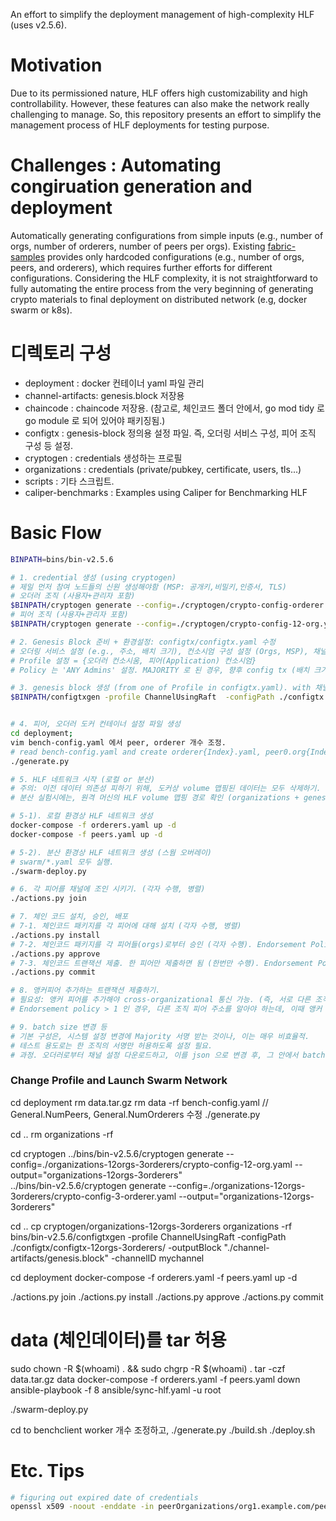 
An effort to simplify the deployment management of high-complexity HLF (uses v2.5.6).

# Motivation
Due to its permissioned nature, HLF offers high customizability and high controllability. However, these features can also make the network really challenging to manage. So, this repository presents an effort to simplify the management process of HLF deployments for testing purpose.

# Challenges : Automating congiruation generation and deployment 
Automatically generating configurations from simple inputs (e.g., number of orgs, number of orderers, number of peers per orgs).
Existing [fabric-samples](https://github.com/hyperledger/fabric-samples/tree/main/test-network) provides only hardcoded configurations (e.g., number of orgs, peers, and orderers), which requires further efforts for different configurations.
Considering the HLF complexity, it is not straightforward to fully automating the entire process from the very beginning of generating crypto materials to final deployment on distributed network (e.g, docker swarm or k8s).

  

# 디렉토리 구성
- deployment : docker 컨테이너 yaml 파일 관리
- channel-artifacts: genesis.block 저장용
- chaincode : chaincode 저장용. (참고로, 체인코드 폴더 안에서, go mod tidy 로 go module 로 되어 있어야 패키징됨.)
- configtx : genesis-block 정의용 설정 파일. 즉, 오더링 서비스 구성, 피어 조직 구성 등 설정.
- cryptogen : credentials 생성하는 프로필 
- organizations : credentials (private/pubkey, certificate, users, tls...)
- scripts : 기타 스크립트.
- caliper-benchmarks : Examples using Caliper for Benchmarking HLF

# Basic Flow
```bash
BINPATH=bins/bin-v2.5.6

# 1. credential 생성 (using cryptogen)
# 제일 먼저 참여 노드들의 신원 생성해야함 (MSP: 공개키,비밀키,인증서, TLS)
# 오더러 조직 (사용자+관리자 포함)
$BINPATH/cryptogen generate --config=./cryptogen/crypto-config-orderer.yaml --output="organizations"
# 피어 조직 (사용자+관리자 포함)
$BINPATH/cryptogen generate --config=./cryptogen/crypto-config-12-org.yaml --output="organizations"

# 2. Genesis Block 준비 + 환경설정: configtx/configtx.yaml 수정
# 오더링 서비스 설정 (e.g., 주소, 배치 크기), 컨소시엄 구성 설정 (Orgs, MSP), 채널 설정,
# Profile 설정 = {오더러 컨소시움, 피어(Application) 컨소시엄}
# Policy 는 'ANY Admins' 설정. MAJORITY 로 된 경우, 향후 config tx (배치 크기 변경 등) 할 때, signconfigtx 를 절반+1 까지 해야 하는 번거러움 발생하므로.

# 3. genesis block 생성 (from one of Profile in configtx.yaml). with 채널명
$BINPATH/configtxgen -profile ChannelUsingRaft  -configPath ./configtx  -outputBlock ./channel-artifacts/genesis.block -channelID mychannel


# 4. 피어, 오더러 도커 컨테이너 설정 파일 생성
cd deployment; 
vim bench-config.yaml 에서 peer, orderer 개수 조정.
# read bench-config.yaml and create orderer{Index}.yaml, peer0.org{Index}.yaml
./generate.py 

# 5. HLF 네트워크 시작 (로컬 or 분산)
# 주의: 이전 데이터 의존성 피하기 위해, 도커상 volume 맵핑된 데이터는 모두 삭제하기.  (또는, 따로 archiving)
# 분산 실험시에는, 원격 머신의 HLF volume 맵핑 경로 확인 (organizations + genesis.block)

# 5-1). 로컬 환경상 HLF 네트워크 생성
docker-compose -f orderers.yaml up -d
docker-compose -f peers.yaml up -d

# 5-2). 분산 환경상 HLF 네트워크 생성 (스웜 오버레이)
# swarm/*.yaml 모두 실행.
./swarm-deploy.py

# 6. 각 피어를 채널에 조인 시키기. (각자 수행, 병렬)
./actions.py join

# 7. 체인 코드 설치, 승인, 배포
# 7-1. 체인코드 패키지를 각 피어에 대해 설치 (각자 수행, 병렬)
./actions.py install
# 7-2. 체인코드 패키지를 각 피어들(orgs)로부터 승인 (각자 수행). Endorsement Policy 설정 가능
./actions.py approve 
# 7-3. 체인코드 트랜잭션 제출. 한 피어만 제출하면 됨 (한번만 수행). Endorsement Policy 설정 가능
./actions.py commit

# 8. 앵커피어 추가하는 트랜잭션 제출하기.
# 필요성: 앵커 피어를 추가해야 cross-organizational 통신 가능. (즉, 서로 다른 조직간의 피어가 서로의 주소를 알게됨. 
# Endorsement policy > 1 인 경우, 다른 조직 피어 주소를 알아야 하는데, 이때 앵커 피어 TX 를 제출해야지 endorsements 를 다른 조직 피어들로부터 확보 가능함을 확인.)

# 9. batch size 변경 등
# 기본 구성은, 시스템 설정 변경에 Majority 서명 받는 것이나, 이는 매우 비효율적. 
# 테스트 용도로는 한 조직의 서명만 허용하도록 설정 필요. 
# 과정. 오더러로부터 채널 설정 다운로드하고, 이를 json 으로 변경 후, 그 안에서 batch size 항목을 변경하고, 다시 이를 트랜잭션으로 서명하고, 최종적으로 오더러에 제출하는
```

### Change Profile and Launch Swarm Network
cd deployment
rm data.tar.gz
rm data -rf
bench-config.yaml // General.NumPeers, General.NumOrderers 수정
./generate.py

cd ..
rm organizations -rf

cd cryptogen
../bins/bin-v2.5.6/cryptogen generate --config=./organizations-12orgs-3orderers/crypto-config-12-org.yaml --output="organizations-12orgs-3orderers"   
../bins/bin-v2.5.6/cryptogen generate --config=./organizations-12orgs-3orderers/crypto-config-3-orderer.yaml --output="organizations-12orgs-3orderers"

cd ..
cp cryptogen/organizations-12orgs-3orderers  organizations -rf         
bins/bin-v2.5.6/configtxgen -profile ChannelUsingRaft -configPath ./configtx/configtx-12orgs-3orderers/ -outputBlock "./channel-artifacts/genesis.block" -channelID mychannel        

cd deployment
docker-compose -f orderers.yaml -f peers.yaml up -d

./actions.py join
./actions.py install
./actions.py approve
./actions.py commit

# data (체인데이터)를 tar 허용
sudo chown -R $(whoami) . && sudo chgrp -R $(whoami) .
tar -czf data.tar.gz data
docker-compose -f orderers.yaml -f peers.yaml down
ansible-playbook -f 8 ansible/sync-hlf.yaml -u root

./swarm-deploy.py

cd to benchclient
worker 개수 조정하고, 
./generate.py
./build.sh
./deploy.sh

# Etc. Tips

```bash
# figuring out expired date of credentials
openssl x509 -noout -enddate -in peerOrganizations/org1.example.com/peers/peer0.org1.example.com/msp/signcerts/cert.pem
```